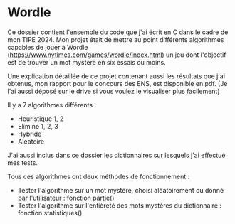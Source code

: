 # Wordle
Ce dossier contient l'ensemble du code que j'ai écrit en C dans le cadre de mon TIPE 2024.
Mon projet était de mettre au point différents algorithmes capables de jouer à Wordle (https://www.nytimes.com/games/wordle/index.html) un jeu dont l'objectif 
est de trouver un mot mystère en six essais ou moins.

Une explication détaillée de ce projet contenant aussi les résultats que j'ai obtenus, mon rapport pour le concours des ENS, est disponible en pdf. (Je l'ai aussi déposé sur le drive si vous voulez le visualiser plus facilement)

Il y a 7 algorithmes différents :
- Heuristique 1, 2
- Elimine 1, 2, 3
- Hybride
- Aléatoire

J'ai aussi inclus dans ce dossier les dictionnaires sur lesquels j'ai effectué mes tests.

Tous ces algorithmes ont deux méthodes de fonctionnement :
- Tester l'algorithme sur un mot mystère, choisi aléatoirement ou donné par l'utilisateur : fonction partie()
- Tester l'algorithme sur l'entièreté des mots mystères du dictionnaire : fonction statistiques()
